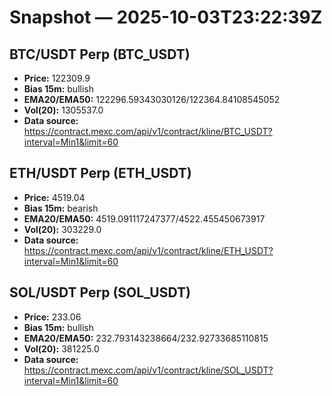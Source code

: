 # Snapshot — 2025-10-03T23:22:39Z

## BTC/USDT Perp (BTC_USDT)
- **Price:** 122309.9
- **Bias 15m:** bullish
- **EMA20/EMA50:** 122296.59343030126/122364.84108545052
- **Vol(20):** 1305537.0
- **Data source:** https://contract.mexc.com/api/v1/contract/kline/BTC_USDT?interval=Min1&limit=60

## ETH/USDT Perp (ETH_USDT)
- **Price:** 4519.04
- **Bias 15m:** bearish
- **EMA20/EMA50:** 4519.091117247377/4522.455450673917
- **Vol(20):** 303229.0
- **Data source:** https://contract.mexc.com/api/v1/contract/kline/ETH_USDT?interval=Min1&limit=60

## SOL/USDT Perp (SOL_USDT)
- **Price:** 233.06
- **Bias 15m:** bullish
- **EMA20/EMA50:** 232.793143238664/232.92733685110815
- **Vol(20):** 381225.0
- **Data source:** https://contract.mexc.com/api/v1/contract/kline/SOL_USDT?interval=Min1&limit=60
